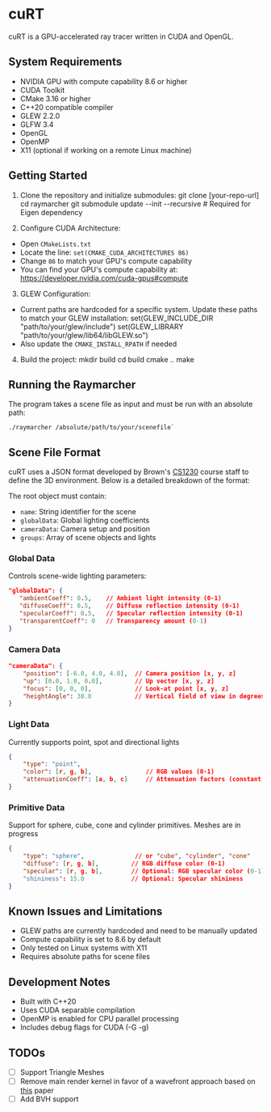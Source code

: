 # cuRT

cuRT is a GPU-accelerated ray tracer written in CUDA and OpenGL. 

## System Requirements

- NVIDIA GPU with compute capability 8.6 or higher
- CUDA Toolkit 
- CMake 3.16 or higher
- C++20 compatible compiler
- GLEW 2.2.0
- GLFW 3.4
- OpenGL
- OpenMP
- X11 (optional if working on a remote Linux machine)

## Getting Started

1. Clone the repository and initialize submodules:
git clone [your-repo-url]
cd raymarcher
git submodule update --init --recursive  # Required for Eigen dependency

2. Configure CUDA Architecture:
  - Open `CMakeLists.txt`
  - Locate the line: `set(CMAKE_CUDA_ARCHITECTURES 86)`
  - Change `86` to match your GPU's compute capability
  - You can find your GPU's compute capability at: https://developer.nvidia.com/cuda-gpus#compute

3. GLEW Configuration:
  - Current paths are hardcoded for a specific system. Update these paths to match your GLEW installation:
  set(GLEW_INCLUDE_DIR "path/to/your/glew/include")
  set(GLEW_LIBRARY "path/to/your/glew/lib64/libGLEW.so")
  - Also update the `CMAKE_INSTALL_RPATH` if needed

4. Build the project:
mkdir build
cd build
cmake ..
make

## Running the Raymarcher

The program takes a scene file as input and must be run with an absolute path:

```
./raymarcher /absolute/path/to/your/scenefile`
```

## Scene File Format

cuRT uses a JSON format developed by Brown's [CS1230](https://cs1230.graphics/) course staff to define the 3D environment. Below is a detailed breakdown of the format:

The root object must contain:
- `name`: String identifier for the scene
- `globalData`: Global lighting coefficients
- `cameraData`: Camera setup and position
- `groups`: Array of scene objects and lights

### Global Data
Controls scene-wide lighting parameters:
```json
"globalData": {
   "ambientCoeff": 0.5,    // Ambient light intensity (0-1)
   "diffuseCoeff": 0.5,    // Diffuse reflection intensity (0-1)
   "specularCoeff": 0.5,   // Specular reflection intensity (0-1)
   "transparentCoeff": 0   // Transparency amount (0-1)
}
```

### Camera Data
```json
"cameraData": {
    "position": [-6.0, 4.0, 4.0],  // Camera position [x, y, z]
    "up": [0.0, 1.0, 0.0],         // Up vector [x, y, z]
    "focus": [0, 0, 0],            // Look-at point [x, y, z]
    "heightAngle": 30.0            // Vertical field of view in degrees
}
```

### Light Data
Currently supports point, spot and directional lights

```json
{
    "type": "point",
    "color": [r, g, b],               // RGB values (0-1)
    "attenuationCoeff": [a, b, c]     // Attenuation factors (constant, linear, quadratic)
}
```

### Primitive Data
Support for sphere, cube, cone and cylinder primitives. Meshes are in progress

```json
{
    "type": "sphere",              // or "cube", "cylinder", "cone"
    "diffuse": [r, g, b],         // RGB diffuse color (0-1)
    "specular": [r, g, b],        // Optional: RGB specular color (0-1)
    "shininess": 15.0             // Optional: Specular shininess
}
```

## Known Issues and Limitations

- GLEW paths are currently hardcoded and need to be manually updated
- Compute capability is set to 8.6 by default
- Only tested on Linux systems with X11
- Requires absolute paths for scene files

## Development Notes

- Built with C++20
- Uses CUDA separable compilation
- OpenMP is enabled for CPU parallel processing
- Includes debug flags for CUDA (-G -g)

## TODOs

- [ ] Support Triangle Meshes
- [ ] Remove main render kernel in favor of a wavefront approach based on [this](https://research.nvidia.com/sites/default/files/pubs/2013-07_Megakernels-Considered-Harmful/laine2013hpg_paper.pdf) paper 
- [ ] Add BVH support
